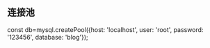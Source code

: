 ## 连接池
const db=mysql.createPool({host: 'localhost', user: 'root', password: '123456', database: 'blog'});